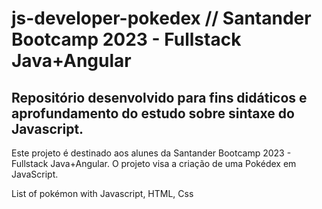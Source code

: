 # js-developer-pokedex // Santander Bootcamp 2023 - Fullstack Java+Angular

## Repositório desenvolvido para fins didáticos e aprofundamento do estudo sobre sintaxe do Javascript.
Este projeto é destinado aos alunes da Santander Bootcamp 2023 - Fullstack Java+Angular. O projeto visa a criação de uma Pokédex em JavaScript.

List of pokémon with Javascript, HTML, Css
